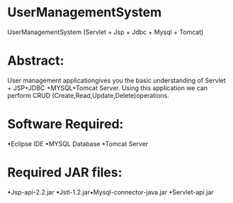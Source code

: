 # UserManagementSystem
UserManagementSystem (Servlet + Jsp + Jdbc + Mysql + Tomcat)

# Abstract:
User management applicationgives you the basic understanding of Servlet + JSP+JDBC +MYSQL+Tomcat Server. Using this application we can perform CRUD (Create,Read,Update,Delete)operations.

# Software Required:
•Eclipse IDE
•MYSQL Database
•Tomcat Server

# Required JAR files:
•Jsp-api-2.2.jar
•Jstl-1.2.jar•Mysql-connector-java.jar
•Servlet-api.jar
